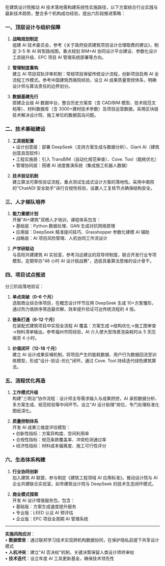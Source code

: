 在建筑设计院推动 AI 技术落地需构建系统性实施路径，以下方案结合行业实践与最新技术趋势，整合多个机构成功经验，提出六阶段推进策略：

### 一、顶层设计与组织保障
1. **战略规划制定**  
   组建 AI 技术委员会，参考《关于政府投资建筑项目设计合理取费的建议》，制定 3-5 年 AI 转型路线图。重点规划 BIM+AI 协同设计平台建设、参数化设计工具链升级、EPC 项目 AI 管理系统部署等方向。

2. **管理制度重构**  
   建立 AI 项目双轨评审机制：常规项目保留传统设计流程，创新项目启用 AI 全流程工作模式。参考中国建筑西南院经验，设立 AI 成果质量管控体系，明确设计师与算法责任的边界划分。

3. **数据基建先行**  
   搭建企业级 AI 数据中台，整合历史方案库（含 CAD/BIM 模型、技术规范文档等）、材料数据库（含 3000+建材技术参数）及项目运营数据。采用区块链技术解决设计院、施工单位的数据孤岛问题。

### 二、技术基础建设
1. **工具链配置**  
   • 设计创意层：部署 DeepSeek（支持方案生成与数据分析）、Giant AI（建筑创意具现软件）  
   • 工程实施层：引入 TransBIM（自动化规范审查）、Cove. Tool（能耗优化）  
   • 管理协同层：搭建 AI 进度推演系统（集成施工机器人数据）

2. **技术验证机制**  
   建立算法可靠性验证流程，重点测试生成式设计方案的落地性。采用中南院的"ChatADI 安全助手"进行合规性校验，设置人工复核节点确保结构安全。

### 三、人才梯队培养
1. **能力重塑计划**  
   开展"AI+建筑"双栖人才培训，课程体系包含：  
   • 基础层：Python 数据处理、GAN 生成对抗网络原理  
   • 应用层：DeepSeek 精准提问技巧、Grasshopper 参数化建模 AI 辅助  
   • 战略层：AI 项目风险管理、人机协同工作流设计

2. **产学研联动**  
   与高校共建建筑 AI 实验室，参考冯远建议的双导师制度，联合开发行业专项模型。定期举办"48 小时 AI 设计挑战赛"，选拔具备算法思维的设计骨干。

### 四、项目试点推进
分三阶段落地验证：  
1. **单点突破（0-6 个月）**  
   选取商业综合体项目，在概念设计环节应用 DeepSeek 生成 10+方案雏形，通过热力值排序筛选最优解，效率提升验证可达传统流程的 4 倍。

2. **链条打通（6-12 个月）**  
   在装配式建筑项目中实现全流程 AI 覆盖：方案生成→结构优化→施工图审查→物料清单输出。参考福州市院经验，AI 介入使大型场景渲染耗时从 5 天压缩至 4 小时。

3. **价值闭环（12-18 个月）**  
   建立 AI 设计成果反哺机制，将项目产生的能耗数据、用户行为数据回流至训练模型，形成"设计-验证-优化"闭环。通过 Cove. Tool 持续迭代绿色建筑算法。

### 五、流程优化再造
1. **工作模式升级**  
   构建"三明治"协作流程：设计师主导需求输入与成果把控，AI 承担数据分析、多方案生成、规范校验等中间环节。设立"AI 设计助理"岗位，专门处理标准化图纸深化。

2. **质量控制体系**  
   开发 AI 成果三维度评估模型：  
   • 创新性指标：方案异构度、空间利用率  
   • 合规性指标：规范条款覆盖率、冲突检测通过率  
   • 经济性指标：材料成本偏离度、施工可行性评分

### 六、生态体系构建
1. **行业协同创新**  
   加入建筑 AI 联盟，参与制定《建筑工程领域 AI 应用标准》。推动设计院与 AI 企业共建联合实验室，如市建筑设计院与 DeepSeek 的技术生态闭环模式。

2. **商业模式探索**  
   开发 AI 设计增值服务包，包含：  
   • 基础版：方案生成速度提升服务  
   • 专业版：LEED 认证 AI 预评估  
   • 企业版：EPC 项目全周期 AI 管理系统  

---
**实施风险应对**：  
• **数据壁垒**：通过联邦学习技术实现跨机构数据协同，在保护隐私前提下共享设计模式  
• **人机冲突**：建立"AI 否决权"机制，关键决策保留人类设计师终审权  
• **技术迭代**：设立年度 AI 工具更新基金，确保技术领先性

